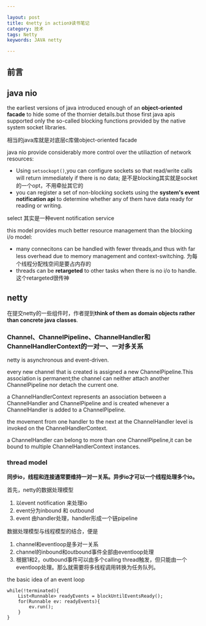 ```yaml
---

layout: post
title: 《netty in action》读书笔记
category: 技术
tags: Netty
keywords: JAVA netty

---
```


## 前言

## java nio

the earliest versions of java introduced enough of an **object-oriented facade** to hide some of the thornier details.but those first java apis supported only the so-called blocking functions provided by the native system socket libraries.

相当的java库就是对底层c库做object-oriented facade

java nio provide considerably more control over the utiliaztion of network resources:

* Using `setsockopt()`,you can configure sockets so that read/write calls will return immediately if there is no data; 是不是blocking其实就是socket 的一个opt，不用牵扯其它的
* you can register a set of non-blocking sockets using the **system's event notification api** to determine whether any of them have data ready for reading or writing. 

select 其实是一种event notification service

this model provides much better resource management than the blocking i/o model:

* many connecitons can be handled with fewer threads,and thus with far less overhead due to memory management and context-switching. 为每个线程分配栈空间是要占内存的
* threads can be **retargeted** to other tasks when there is no i/o to handle.这个retargeted很传神

## netty

在提交netty的一些组件时，作者提到**think of them as domain objects rather than concrete java classes**.

### Channel、ChannelPipeline、ChannelHandler和ChannelHandlerContext的一对一、一对多关系

netty is asynchronous and event-driven. 

every new channel that is created is assigned a new ChannelPipeline.This association is permanent;the channel can neither attach another ChannelPipeline nor detach the current one.

a ChannelHandlerContext represents an association between a ChannelHandler and ChannelPipeline and is created whenever a ChannelHandler is added to a ChannelPipeline.

the movement from one handler to the next at the ChannelHandler level is invoked on the ChannelHandlerContext.

a ChannelHandler can belong to more than one ChannelPipeline,it can be bound to multiple ChannelHandlerContext instances.

### thread model


**同步io，线程和连接通常要维持一对一关系。异步io才可以一个线程处理多个io。**

首先，netty的数据处理模型

1. 以event notification 来处理io
2. event分为inbound 和 outbound
3. event 由handler处理，handler形成一个链pipeline

数据处理模型与线程模型的结合，便是

1. channel和eventloop是多对一关系
2. channel的inbound和outbound事件全部由eventloop处理
3. 根据1和2，outbound事件可以由多个calling thread触发，但只能由一个eventloop处理。那么就需要将多线程调用转换为任务队列。

the basic idea of an event loop

	while(!terminated){
		List<Runnable> readyEvents = blockUntilEventsReady();
		for(Runnable ev: readyEvents){
			ev.run();
		}
	}
	






